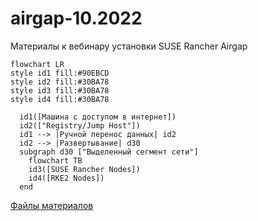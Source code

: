 
# airgap-10.2022
Материалы к вебинару установки SUSE Rancher Airgap

```mermaid
flowchart LR
style id1 fill:#90EBCD
style id2 fill:#30BA78
style id3 fill:#30BA78
style id4 fill:#30BA78

  id1([Машина с доступом в интернет])
  id2(["Registry/Jump Host"])
  id1 --> |Ручной перенос данных| id2
  id2 --> |Развертывание| d30
  subgraph d30 ["Выделенный сегмент сети"]
    flowchart TB
    id3([SUSE Rancher Nodes])
    id4([RKE2 Nodes])
  end
```

[Файлы материалов](https://github.com/ppzhukov/airgap-10.2022/)


